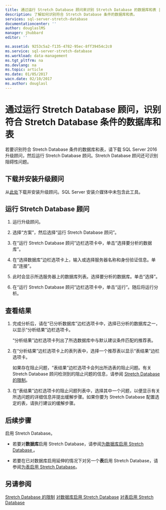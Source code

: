 ```yaml
---
title: 通过运行 Stretch Database 顾问来识别 Stretch Database 的数据库和表 | Azure
description: 了解如何识别符合 Stretch Database 条件的数据库和表。
services: sql-server-stretch-database
documentationcenter: ''
author: douglaslMS
manager: jhubbard
editor: ''

ms.assetid: 9253c5a2-f135-4782-95ec-8ff39454c2c0
ms.service: sql-server-stretch-database
ms.workload: data-management
ms.tgt_pltfrm: na
ms.devlang: na
ms.topic: article
ms.date: 01/05/2017
wacn.date: 02/10/2017
ms.author: douglasl
---
```


# 通过运行 Stretch Database 顾问，识别符合 Stretch Database 条件的数据库和表
若要识别符合 Stretch Database 条件的数据库和表，请下载 SQL Server 2016 升级顾问，然后运行 Stretch Database 顾问。Stretch Database 顾问还可识别阻碍性问题。

## 下载并安装升级顾问
从[此处](http://go.microsoft.com/fwlink/?LinkID=613421)下载并安装升级顾问。SQL Server 安装介媒体中未包含此工具。

## 运行 Stretch Database 顾问

1. 运行升级顾问。

2. 选择“方案”，然后选择“运行 Stretch Database 顾问”。

3. 在“运行 Stretch Database 顾问”边栏选项卡中，单击“选择要分析的数据库”。

4. 在“选择数据库”边栏选项卡上，输入或选择服务器名称和身份验证信息。单击“连接”。

5. 此时会显示所选服务器上的数据库列表。选择要分析的数据库。单击“选择”。

6. 在“运行 Stretch Database 顾问”边栏选项卡中，单击“运行”。随后将运行分析。

## 查看结果

1. 完成分析后，请在“已分析数据库”边栏选项卡中，选择已分析的数据库之一，以显示“分析结果”边栏选项卡。

    “分析结果”边栏选项卡列出了所选数据库中与默认建议条件匹配的推荐表。

2. 在“分析结果”边栏选项卡上的表列表中，选择一个推荐表以显示“表结果”边栏选项卡。

    如果存在阻止问题，“表结果”边栏选项卡会列出所选表的阻止问题。有关 Stretch Database 顾问检测到的阻止问题的信息，请参阅 [Stretch Database 的限制](./sql-server-stretch-database-limitations.md)。

3. 在“表结果”边栏选项卡的阻止问题列表中，选择其中一个问题，以便显示有关所选问题的详细信息并提出缓解步骤。如果你要为 Stretch Database 配置选定的表，请执行建议的缓解步骤。

## 后续步骤
启用 Stretch Database。

* 若要对**数据库**启用 Stretch Database，请参阅[为数据库启用 Stretch Database ](./sql-server-stretch-database-enable-database.md)。

* 若要在已对数据库启用延伸的情况下对另一个**表**启用 Stretch Database，请参阅[为表启用 Stretch Database](./sql-server-stretch-database-enable-table.md)。

## 另请参阅
[Stretch Database 的限制](./sql-server-stretch-database-limitations.md)
[对数据库启用 Stretch Database](./sql-server-stretch-database-enable-database.md)
[对表启用 Stretch Database](./sql-server-stretch-database-enable-table.md)

<!---HONumber=Mooncake_0206_2017-->
<!-- Update_Description: wording update; meta data; update link reference -->
